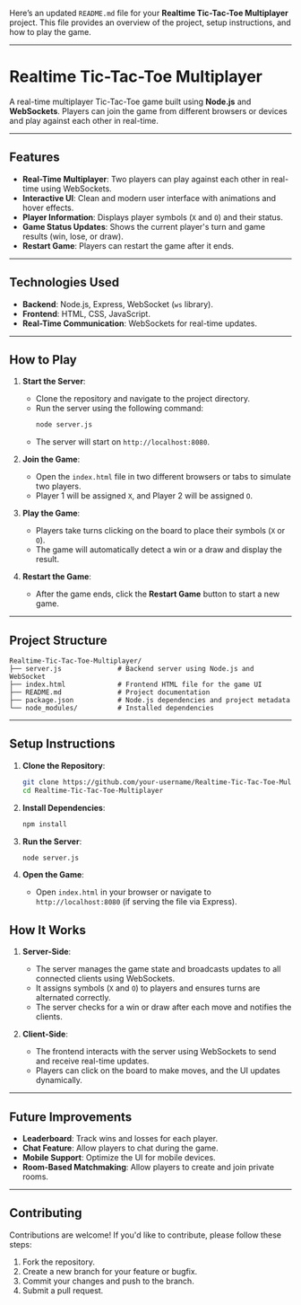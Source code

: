 Here’s an updated `README.md` file for your **Realtime Tic-Tac-Toe Multiplayer** project. This file provides an overview of the project, setup instructions, and how to play the game.

---

# Realtime Tic-Tac-Toe Multiplayer

A real-time multiplayer Tic-Tac-Toe game built using **Node.js** and **WebSockets**. Players can join the game from different browsers or devices and play against each other in real-time.

---

## Features

- **Real-Time Multiplayer**: Two players can play against each other in real-time using WebSockets.
- **Interactive UI**: Clean and modern user interface with animations and hover effects.
- **Player Information**: Displays player symbols (`X` and `O`) and their status.
- **Game Status Updates**: Shows the current player's turn and game results (win, lose, or draw).
- **Restart Game**: Players can restart the game after it ends.

---

## Technologies Used

- **Backend**: Node.js, Express, WebSocket (`ws` library).
- **Frontend**: HTML, CSS, JavaScript.
- **Real-Time Communication**: WebSockets for real-time updates.

---

## How to Play

1. **Start the Server**:
   - Clone the repository and navigate to the project directory.
   - Run the server using the following command:
     ```bash
     node server.js
     ```
   - The server will start on `http://localhost:8080`.

2. **Join the Game**:
   - Open the `index.html` file in two different browsers or tabs to simulate two players.
   - Player 1 will be assigned `X`, and Player 2 will be assigned `O`.

3. **Play the Game**:
   - Players take turns clicking on the board to place their symbols (`X` or `O`).
   - The game will automatically detect a win or a draw and display the result.

4. **Restart the Game**:
   - After the game ends, click the **Restart Game** button to start a new game.

---

## Project Structure

```
Realtime-Tic-Tac-Toe-Multiplayer/
├── server.js              # Backend server using Node.js and WebSocket
├── index.html             # Frontend HTML file for the game UI
├── README.md              # Project documentation
├── package.json           # Node.js dependencies and project metadata
└── node_modules/          # Installed dependencies
```

---

## Setup Instructions

1. **Clone the Repository**:
   ```bash
   git clone https://github.com/your-username/Realtime-Tic-Tac-Toe-Multiplayer.git
   cd Realtime-Tic-Tac-Toe-Multiplayer
   ```

2. **Install Dependencies**:
   ```bash
   npm install
   ```

3. **Run the Server**:
   ```bash
   node server.js
   ```

4. **Open the Game**:
   - Open `index.html` in your browser or navigate to `http://localhost:8080` (if serving the file via Express).

## How It Works

1. **Server-Side**:
   - The server manages the game state and broadcasts updates to all connected clients using WebSockets.
   - It assigns symbols (`X` and `O`) to players and ensures turns are alternated correctly.
   - The server checks for a win or draw after each move and notifies the clients.

2. **Client-Side**:
   - The frontend interacts with the server using WebSockets to send and receive real-time updates.
   - Players can click on the board to make moves, and the UI updates dynamically.

---

## Future Improvements

- **Leaderboard**: Track wins and losses for each player.
- **Chat Feature**: Allow players to chat during the game.
- **Mobile Support**: Optimize the UI for mobile devices.
- **Room-Based Matchmaking**: Allow players to create and join private rooms.

---

## Contributing

Contributions are welcome! If you'd like to contribute, please follow these steps:

1. Fork the repository.
2. Create a new branch for your feature or bugfix.
3. Commit your changes and push to the branch.
4. Submit a pull request.
